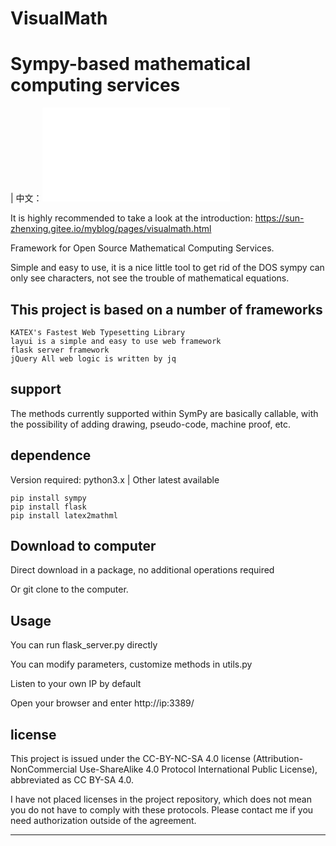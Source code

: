 # VisualMath
Sympy-based mathematical computing services
==================
| 中文：![中文README][README_zh]

It is highly recommended to take a look at the introduction: https://sun-zhenxing.gitee.io/myblog/pages/visualmath.html

Framework for Open Source Mathematical Computing Services.

Simple and easy to use, it is a nice little tool to get rid of the DOS sympy can only see characters, not see the trouble of mathematical equations.

## This project is based on a number of frameworks
```
KATEX's Fastest Web Typesetting Library
layui is a simple and easy to use web framework
flask server framework
jQuery All web logic is written by jq
```
## support
The methods currently supported within SymPy are basically callable, with the possibility of adding drawing, pseudo-code, machine proof, etc.

## dependence
Version required: python3.x | Other latest available

```
pip install sympy
pip install flask
pip install latex2mathml
```
## Download to computer
Direct download in a package, no additional operations required

Or git clone to the computer.

## Usage
You can run flask_server.py directly

You can modify parameters, customize methods in utils.py

Listen to your own IP by default

Open your browser and enter http://ip:3389/

## license
This project is issued under the CC-BY-NC-SA 4.0 license (Attribution-NonCommercial Use-ShareAlike 4.0 Protocol International Public License), abbreviated as CC BY-SA 4.0.

I have not placed licenses in the project repository, which does not mean you do not have to comply with these protocols. Please contact me if you need authorization outside of the agreement.


----------------------------------
[README_zh]:README_zh.md
